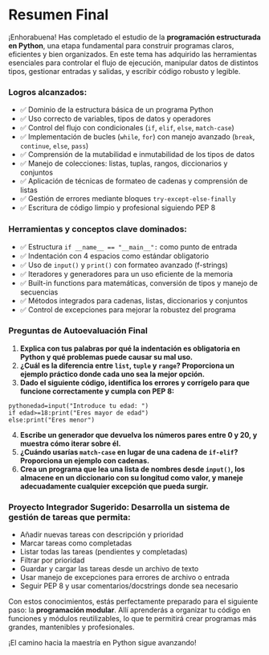 # Resumen Final

¡Enhorabuena! Has completado el estudio de la **programación estructurada en Python**, una etapa fundamental para construir programas claros, eficientes y bien organizados. En este tema has adquirido las herramientas esenciales para controlar el flujo de ejecución, manipular datos de distintos tipos, gestionar entradas y salidas, y escribir código robusto y legible.

### **Logros alcanzados**:

* ✅ Dominio de la estructura básica de un programa Python
* ✅ Uso correcto de variables, tipos de datos y operadores
* ✅ Control del flujo con condicionales (`if`, `elif`, `else`, `match-case`)
* ✅ Implementación de bucles (`while`, `for`) con manejo avanzado (`break`, `continue`, `else`, `pass`)
* ✅ Comprensión de la mutabilidad e inmutabilidad de los tipos de datos
* ✅ Manejo de colecciones: listas, tuplas, rangos, diccionarios y conjuntos
* ✅ Aplicación de técnicas de formateo de cadenas y comprensión de listas
* ✅ Gestión de errores mediante bloques `try-except-else-finally`
* ✅ Escritura de código limpio y profesional siguiendo PEP 8

### **Herramientas y conceptos clave dominados**:

* ✅ Estructura `if __name__ == "__main__":` como punto de entrada
* ✅ Indentación con 4 espacios como estándar obligatorio
* ✅ Uso de `input()` y `print()` con formateo avanzado (f-strings)
* ✅ Iteradores y generadores para un uso eficiente de la memoria
* ✅ Built-in functions para matemáticas, conversión de tipos y manejo de secuencias
* ✅ Métodos integrados para cadenas, listas, diccionarios y conjuntos
* ✅ Control de excepciones para mejorar la robustez del programa

### Preguntas de Autoevaluación Final

1. **Explica con tus palabras por qué la indentación es obligatoria en Python y qué problemas puede causar su mal uso.**
2. **¿Cuál es la diferencia entre `list`, `tuple` y `range`? Proporciona un ejemplo práctico donde cada uno sea la mejor opción.**
3. **Dado el siguiente código, identifica los errores y corrígelo para que funcione correctamente y cumpla con PEP 8:**

```
pythonedad=input("Introduce tu edad: ")
if edad>=18:print("Eres mayor de edad")
else:print("Eres menor")
```

4. **Escribe un generador que devuelva los números pares entre 0 y 20, y muestra cómo iterar sobre él.**
5. **¿Cuándo usarías `match-case` en lugar de una cadena de `if-elif`? Proporciona un ejemplo con cadenas.**
6. **Crea un programa que lea una lista de nombres desde `input()`, los almacene en un diccionario con su longitud como valor, y maneje adecuadamente cualquier excepción que pueda surgir.**

### **Proyecto Integrador Sugerido**: Desarrolla un **sistema de gestión de tareas** que permita:

* Añadir nuevas tareas con descripción y prioridad
* Marcar tareas como completadas
* Listar todas las tareas (pendientes y completadas)
* Filtrar por prioridad
* Guardar y cargar las tareas desde un archivo de texto
* Usar manejo de excepciones para errores de archivo o entrada
* Seguir PEP 8 y usar comentarios/docstrings donde sea necesario

Con estos conocimientos, estás perfectamente preparado para el siguiente paso: la **programación modular**. Allí aprenderás a organizar tu código en funciones y módulos reutilizables, lo que te permitirá crear programas más grandes, mantenibles y profesionales.

¡El camino hacia la maestría en Python sigue avanzando!
